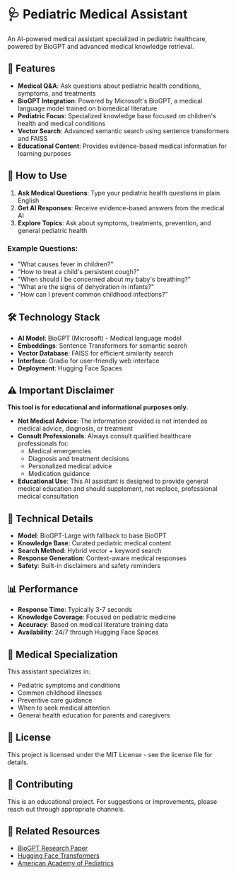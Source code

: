 
# 🩺 Pediatric Medical Assistant

An AI-powered medical assistant specialized in pediatric healthcare, powered by BioGPT and advanced medical knowledge retrieval.

## 🌟 Features

- **Medical Q&A**: Ask questions about pediatric health conditions, symptoms, and treatments
- **BioGPT Integration**: Powered by Microsoft's BioGPT, a medical language model trained on biomedical literature
- **Pediatric Focus**: Specialized knowledge base focused on children's health and medical conditions
- **Vector Search**: Advanced semantic search using sentence transformers and FAISS
- **Educational Content**: Provides evidence-based medical information for learning purposes

## 🚀 How to Use

1. **Ask Medical Questions**: Type your pediatric health questions in plain English
2. **Get AI Responses**: Receive evidence-based answers from the medical AI
3. **Explore Topics**: Ask about symptoms, treatments, prevention, and general pediatric health

### Example Questions:
- "What causes fever in children?"
- "How to treat a child's persistent cough?"
- "When should I be concerned about my baby's breathing?"
- "What are the signs of dehydration in infants?"
- "How can I prevent common childhood infections?"

## 🛠️ Technology Stack

- **AI Model**: BioGPT (Microsoft) - Medical language model
- **Embeddings**: Sentence Transformers for semantic search
- **Vector Database**: FAISS for efficient similarity search
- **Interface**: Gradio for user-friendly web interface
- **Deployment**: Hugging Face Spaces

## ⚠️ Important Disclaimer

**This tool is for educational and informational purposes only.**

- **Not Medical Advice**: The information provided is not intended as medical advice, diagnosis, or treatment
- **Consult Professionals**: Always consult qualified healthcare professionals for:
  - Medical emergencies
  - Diagnosis and treatment decisions
  - Personalized medical advice
  - Medication guidance
- **Educational Use**: This AI assistant is designed to provide general medical education and should supplement, not replace, professional medical consultation

## 🔧 Technical Details

- **Model**: BioGPT-Large with fallback to base BioGPT
- **Knowledge Base**: Curated pediatric medical content
- **Search Method**: Hybrid vector + keyword search
- **Response Generation**: Context-aware medical responses
- **Safety**: Built-in disclaimers and safety reminders

## 📊 Performance

- **Response Time**: Typically 3-7 seconds
- **Knowledge Coverage**: Focused on pediatric medicine
- **Accuracy**: Based on medical literature training data
- **Availability**: 24/7 through Hugging Face Spaces

## 🏥 Medical Specialization

This assistant specializes in:
- Pediatric symptoms and conditions
- Common childhood illnesses
- Preventive care guidance
- When to seek medical attention
- General health education for parents and caregivers

## 📝 License

This project is licensed under the MIT License - see the license file for details.

## 🤝 Contributing

This is an educational project. For suggestions or improvements, please reach out through appropriate channels.

## 🔗 Related Resources

- [BioGPT Research Paper](https://arxiv.org/abs/2210.10341)
- [Hugging Face Transformers](https://huggingface.co/transformers/)
- [American Academy of Pediatrics](https://www.aap.org/)



